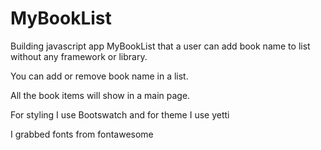 # MyBookList
Building javascript app MyBookList that a user can add book name to list without any framework or library.

You can add or remove book name in a list. 

All the book items will show in a main page.

For styling I use Bootswatch and for theme I use yetti

I grabbed fonts from fontawesome
